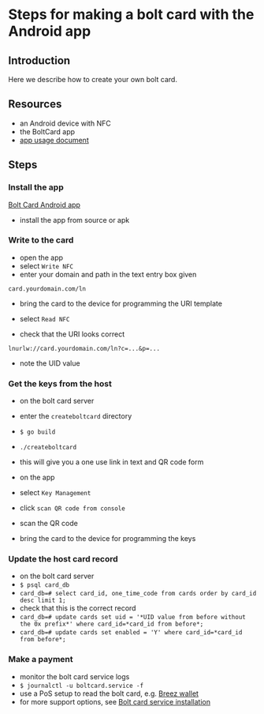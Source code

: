 # Steps for making a bolt card with the Android app

## Introduction

Here we describe how to create your own bolt card.

## Resources
 
- an Android device with NFC
- the BoltCard app
- [app usage document](https://github.com/boltcard/bolt-nfc-android-app#usage)

## Steps

### Install the app

[Bolt Card Android app](https://github.com/boltcard/bolt-nfc-android-app)  
- install the app from source or apk  

### Write to the card
- open the app
- select `Write NFC` 
- enter your domain and path in the text entry box given
```
card.yourdomain.com/ln
```
- bring the card to the device for programming the URI template  

- select `Read NFC`
- check that the URI looks correct
```
lnurlw://card.yourdomain.com/ln?c=...&p=...
```
- note the UID value

### Get the keys from the host
- on the bolt card server
- enter the `createboltcard` directory
- `$ go build`
- `./createboltcard`
- this will give you a one use link in text and QR code form  

- on the app
- select `Key Management`
- click `scan QR code from console`
- scan the QR code
- bring the card to the device for programming the keys

### Update the host card record
- on the bolt card server
- `$ psql card_db`
- `card_db=# select card_id, one_time_code from cards order by card_id desc limit 1;`
- check that this is the correct record
- `card_db=# update cards set uid = '*UID value from before without the 0x prefix*' where card_id=*card_id from before*;`
- `card_db=# update cards set enabled = 'Y' where card_id=*card_id from before*;`

### Make a payment
- monitor the bolt card service logs
- `$ journalctl -u boltcard.service -f`
- use a PoS setup to read the bolt card, e.g. [Breez wallet](https://breez.technology/)
- for more support options, see [Bolt card service installation](INSTALL.md)
